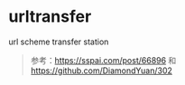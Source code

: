 # urltransfer
url scheme transfer station

> 参考：https://sspai.com/post/66896 和 https://github.com/DiamondYuan/302
